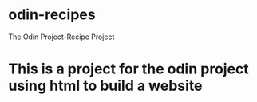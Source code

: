 # odin-recipes
The Odin Project-Recipe Project
# This is a project for the odin project using html to build a website 